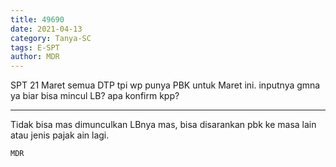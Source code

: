 ```yaml
---
title: 49690
date: 2021-04-13
category: Tanya-SC
tags: E-SPT
author: MDR
---
```


SPT 21 Maret semua DTP tpi wp punya PBK untuk Maret ini. inputnya gmna ya biar bisa mincul LB? apa konfirm kpp?

---

Tidak bisa mas dimunculkan LBnya mas, bisa disarankan pbk ke masa lain atau jenis pajak ain lagi.

`MDR`
